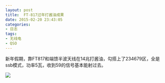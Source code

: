 ```yaml
---
layout: post
title: 	FT-817过年打酱油成果
date: 2015-02-20 23:43:05
categories:
- 日志
tags:
- 无线电
- QSO
---
```


新年假期，靠FT817和端馈半波天线在14兆打酱油，勾搭上了234679区，全是ssb模式，功率5瓦，收到59的信号基本能射过去。

![](http://i1328.photobucket.com/albums/w532/xwlogic/imagejpg3_zps02d57446.jpg)
